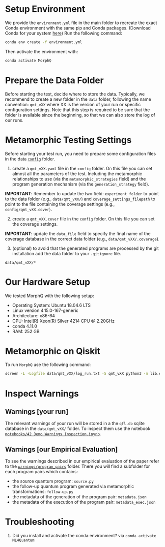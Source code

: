 # Setup Environment

We provide the `environment.yml` file in the main folder to recreate the exact Conda environment with the same pip and Conda packages.
(Download Conda for your system [here](https://docs.conda.io/projects/conda/en/latest/user-guide/install/download.html))
Run the following command:
```bash
conda env create -f environment.yml
```
Then activate the environment with:
```bash
conda activate MorphQ
```

# Prepare the Data Folder
Before starting the test, decide where to store the data.
Typically, we recommend to create a new folder in the `data` folder, following the name convention: `qmt_vXX` where XX is the version of your run or specific configuration settings.
Note that this step is required to be sure that the folder is available since the beginning, so that we can also store the log of our runs.

# Metamorphic Testing Settings
Before starting your test run, you need to prepare some configuration files in the data [`config`](config) folder.

1. create a `qmt_vXX.yaml` file in the `config` folder. On this file you can set almost all the parameters of the test. Including the metamorphic relationships to use (via the `metamorphic_strategies` field) and the program generation mechanism (via the `generation_strategy` field).

**IMPORTANT**: Remember to update the two field: `experiment_folder` to point to the data folder (e.g., `data/qmt_vXX/`) and `coverage_settings_filepath` to point to the file containing the coverage settings (e.g., `config/qmt_vXX.cover`).

2. create a `qmt_vXX.cover` file in the `config` folder. On this file you can set the coverage settings.

**IMPORTANT**: update the `data_file` field to specify the final name of the coverage database in the correct data folder (e.g., `data/qmt_vXX/.coverage`).

3. (optional) to avoid that the generated programs are processed by the git installation add the data folder to your `.gitignore` file.
```
data/qmt_vXX/*
```

# Our Hardware Setup
We tested MorphQ with the following setup:

- Operating System: Ubuntu 18.04.6 LTS
- Linux version 4.15.0-167-generic
- Architecture: x86-64
- CPU: Intel(R) Xeon(R) Silver 4214 CPU @ 2.20GHz
- conda 4.11.0
- RAM: 252 GB

# Metamorphic on Qiskit
To run `MorphQ` use the following command:
```bash
screen -L -Logfile data/qmt_vXX/log_run.txt -S qmt_vXX python3 -m lib.qmt config/qmt_vXX.yaml
```

# Inspect Warnings

## Warnings [your run]
The relevant warnings of your run will be stored in a the `qfl.db` sqlite database in the `data/qmt_vXX/` folder.
To inspect them use the notebook [`notebooks/42_Demo_Warnings_Inspection.ipynb`](notebooks/42_Demo_Warnings_Inspection.ipynb).


## Warnings [our Empirical Evaluation]
To see the warnings described in our empirical evaluation of the paper refer to the [`warnings/program_pairs`](warnings/program_pairs) folder.
There you will find a subfolder for each program pairs which contains:
- the source quantum program: `source.py`
- the follow-up quantum program generated via metamorphic transformations: `follow-up.py`
- the metadata of the generation of the program pair: `metadata.json`
- the metadata of the execution of the program pair: `metadata_exec.json`


# Troubleshooting
1. Did you install and activate the conda environment? via `conda activate ML4Quantum`